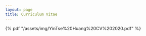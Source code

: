 ```yaml
---
layout: page
title: Curriculum Vitae
---
```


{% pdf "/assets/img/YinTse%20Huang%20CV%202020.pdf" %}

